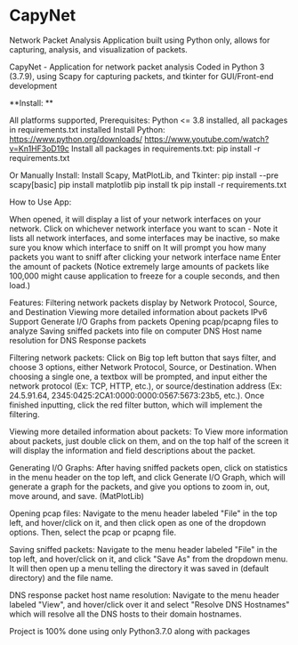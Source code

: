 # CapyNet
Network Packet Analysis Application built using Python only, allows for capturing, analysis, and visualization of packets.

CapyNet - Application for network packet analysis
Coded in Python 3 (3.7.9), using Scapy for capturing packets, and tkinter for GUI/Front-end development

**Install: **

All platforms supported,
Prerequisites: Python <= 3.8 installed, all packages in requirements.txt installed
Install Python: https://www.python.org/downloads/ https://www.youtube.com/watch?v=Kn1HF3oD19c
Install all packages in requirements.txt: pip install -r requirements.txt

Or Manually Install:
Install Scapy, MatPlotLib, and Tkinter:
pip install --pre scapy[basic]
pip install matplotlib
pip install tk
pip install -r requirements.txt

How to Use App:

When opened, it will display a list of your network interfaces on your network.
Click on whichever network interface you want to scan - Note it lists all network interfaces, and some interfaces may be inactive, so make sure you know which interface to sniff on
It will prompt you how many packets you want to sniff after clicking your network interface name
Enter the amount of packets (Notice extremely large amounts of packets like 100,000 might cause application to freeze for a couple seconds, and then load.)

Features:
Filtering network packets display by Network Protocol, Source, and Destination
Viewing more detailed information about packets
IPv6 Support
Generate I/O Graphs from packets
Opening pcap/pcapng files to analyze
Saving sniffed packets into file on computer
DNS Host name resolution for DNS Response packets

Filtering network packets:
Click on Big top left button that says filter, and choose 3 options, either Network Protocol, Source, or Destination. When choosing a single one, a textbox will be prompted, and input either the network protocol (Ex: TCP, HTTP, etc.), or source/destination address (Ex: 24.5.91.64, 2345:0425:2CA1:0000:0000:0567:5673:23b5, etc.). Once finished inputting, click the red filter button, which will implement the filtering.

Viewing more detailed information about packets:
To View more information about packets, just double click on them, and on the top half of the screen it will display the information and field descriptions about the packet.

Generating I/O Graphs:
After having sniffed packets open, click on statistics in the menu header on the top left, and click Generate I/O Graph, which will generate a graph for the packets, and give you options to zoom in, out, move around, and save. (MatPlotLib)

Opening pcap files:
Navigate to the menu header labeled "File" in the top left, and hover/click on it, and then click open as one of the dropdown options. Then, select the pcap or pcapng file.

Saving sniffed packets:
Navigate to the menu header labeled "File" in the top left, and hover/click on it, and click "Save As" from the dropdown menu. It will then open up a menu telling the directory it was saved in (default directory) and the file name.

DNS response packet host name resolution:
Navigate to the menu header labeled "View", and hover/click over it and select "Resolve DNS Hostnames" which will resolve all the DNS hosts to their domain hostnames.

Project is 100% done using only Python3.7.0 along with packages
